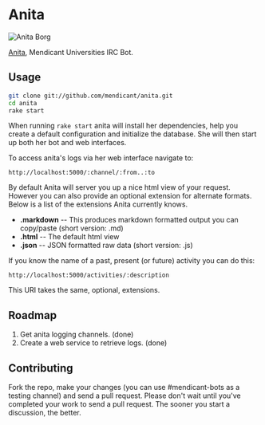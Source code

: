 Anita
=====

![Anita Borg](http://i.imgur.com/XOY0N.jpg)

[Anita](http://en.wikipedia.org/wiki/Anita_Borg), Mendicant Universities IRC
Bot.

Usage
-----

```bash
git clone git://github.com/mendicant/anita.git
cd anita
rake start
```

When running `rake start` anita will install her dependencies, help you create
a default configuration and initialize the database. She will then start up
both her bot and web interfaces.

To access anita's logs via her web interface navigate to:
  
  `http://localhost:5000/:channel/:from..:to`
  
By default Anita will server you up a nice html view of your request. However
you can also provide an optional extension for alternate formats. Below is a
list of the extensions Anita currently knows.

- **.markdown** -- This produces markdown formatted output you can copy/paste
  (short version: .md)
- **.html** -- The default html view
- **.json** -- JSON formatted raw data (short version: .js)

If you know the name of a past, present (or future) activity you can do this:

  `http://localhost:5000/activities/:description`

This URI takes the same, optional, extensions.

Roadmap
-------

1. Get anita logging channels. (done)
2. Create a web service to retrieve logs. (done)

Contributing
------------

Fork the repo, make your changes (you can use #mendicant-bots as a testing
channel) and send a pull request. Please don't wait until you've completed
your work to send a pull request. The sooner you start a discussion, the
better.
